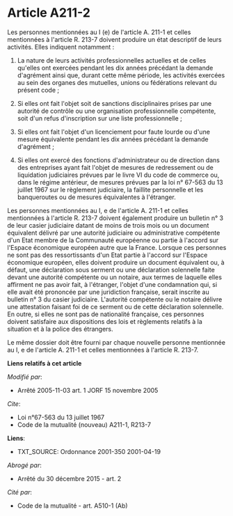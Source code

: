 # Article A211-2

Les personnes mentionnées au I (e) de l'article A. 211-1 et celles mentionnées à l'article R. 213-7 doivent produire un état
descriptif de leurs activités. Elles indiquent notamment :

1. La nature de leurs activités professionnelles actuelles et de celles qu'elles ont exercées pendant les dix années
précédant la demande d'agrément ainsi que, durant cette même période, les activités exercées au sein des organes des
mutuelles, unions ou fédérations relevant du présent code ;

2. Si elles ont fait l'objet soit de sanctions disciplinaires prises par une autorité de contrôle ou une organisation
professionnelle compétente, soit d'un refus d'inscription sur une liste professionnelle ;

3. Si elles ont fait l'objet d'un licenciement pour faute lourde ou d'une mesure équivalente pendant les dix années précédant
la demande d'agrément ;

4. Si elles ont exercé des fonctions d'administrateur ou de direction dans des entreprises ayant fait l'objet de mesures de
redressement ou de liquidation judiciaires prévues par le livre VI du code de commerce ou, dans le régime antérieur, de
mesures prévues par la loi n° 67-563 du 13 juillet 1967 sur le règlement judiciaire, la faillite personnelle et les
banqueroutes ou de mesures équivalentes à l'étranger.

Les personnes mentionnées au I, e de l'article A. 211-1 et celles mentionnées à l'article R. 213-7 doivent également produire
un bulletin n° 3 de leur casier judiciaire datant de moins de trois mois ou un document équivalent délivré par une autorité
judiciaire ou administrative compétente d'un Etat membre de la Communauté européenne ou partie à l'accord sur l'Espace
économique européen autre que la France. Lorsque ces personnes ne sont pas des ressortissants d'un Etat partie à l'accord sur
l'Espace économique européen, elles doivent produire un document équivalent ou, à défaut, une déclaration sous serment ou une
déclaration solennelle faite devant une autorité compétente ou un notaire, aux termes de laquelle elles affirment ne pas
avoir fait, à l'étranger, l'objet d'une condamnation qui, si elle avait été prononcée par une juridiction française, serait
inscrite au bulletin n° 3 du casier judiciaire. L'autorité compétente ou le notaire délivre une attestation faisant foi de ce
serment ou de cette déclaration solennelle. En outre, si elles ne sont pas de nationalité française, ces personnes doivent
satisfaire aux dispositions des lois et règlements relatifs à la situation et à la police des étrangers.

Le même dossier doit être fourni par chaque nouvelle personne mentionnée au I, e de l'article A. 211-1 et celles mentionnées
à l'article R. 213-7.

**Liens relatifs à cet article**

_Modifié par_:

  - Arrêté 2005-11-03 art. 1 JORF 15 novembre 2005

_Cite_:

  - Loi n°67-563 du 13 juillet 1967
  - Code de la mutualité (nouveau) A211-1, R213-7

**Liens**:

  - TXT_SOURCE: Ordonnance 2001-350 2001-04-19

_Abrogé par_:

  - Arrêté du 30 décembre 2015 - art. 2

_Cité par_:

  - Code de la mutualité - art. A510-1 (Ab)
